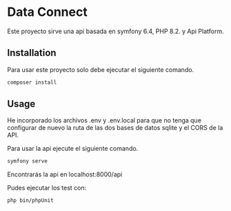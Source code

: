 # Data Connect
Este proyecto sirve una api basada en symfony 6.4, PHP 8.2. y Api Platform.

## Installation
Para usar este proyecto solo debe ejecutar el siguiente comando.
```bash
composer install
```

## Usage
He incorporado los archivos .env y .env.local para que no tenga que configurar de nuevo la ruta de las dos bases de datos sqlite y el CORS de la API. 

Para usar la api ejecute el siguiente comando.
```bash
symfony serve
```
Encontrarás la api en localhost:8000/api

Pudes ejecutar los test con:
```bash
php bin/phpUnit
```
